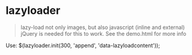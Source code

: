 lazyloader
==========

> lazy-load not only images, but also javascript (inline and external)
> jQuery is needed for this to work.
> See the demo.html for more info

Use: $(lazyloader.init(300, 'append', 'data-lazyloadcontent'));
